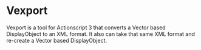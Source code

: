 Vexport
=======

Vexport is a tool for Actionscript 3 that converts a Vector based DisplayObject to an XML format.
It also can take that same XML format and re-create a Vector based DisplayObject.
